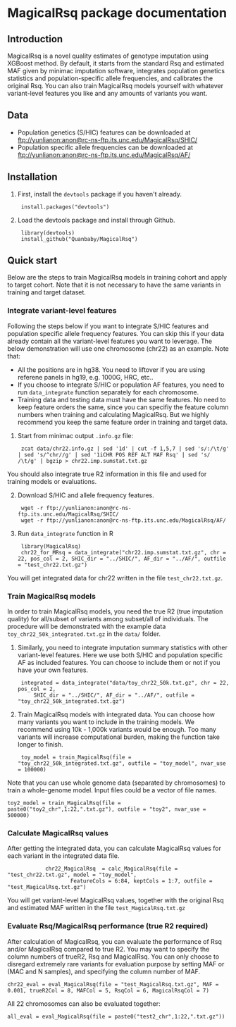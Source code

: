 # MagicalRsq package documentation

## Introduction

MagicalRsq is a novel quality estimates of genotype imputation using XGBoost method. By default, it starts from the standard Rsq and estimated MAF given by minimac imputation software, integrates population genetics statistics and population-specific allele frequencies, and calibrates the original Rsq. You can also train MagicalRsq models yourself with whatever variant-level features you like and any amounts of variants you want. 

## Data

* Population genetics (S/HIC) features can be downloaded at <ftp://yunlianon:anon@rc-ns-ftp.its.unc.edu/MagicalRsq/SHIC/>
* Population specific allele frequencies can be downloaded at <ftp://yunlianon:anon@rc-ns-ftp.its.unc.edu/MagicalRsq/AF/>

## Installation

1. First, install the `devtools` package if you haven't already. 

		install.packages("devtools")

2. Load the devtools package and install through Github.

		library(devtools)
		install_github("Quanbaby/MagicalRsq")


## Quick start

Below are the steps to train MagicalRsq models in training cohort and apply to target cohort. Note that it is not necessary to have the same variants in training and target dataset.

### Integrate variant-level features

Following the steps below if you want to integrate S/HIC features and population specific allele frequency features. You can skip this if your data already contain all the variant-level features you want to leverage. The below demonstration will use one chromosome (chr22) as an example.
Note that:

* All the positions are in hg38. You need to liftover if you are using referene panels in hg19, e.g. 1000G, HRC, etc..
* If you choose to integrate S/HIC or population AF features, you need to run `data_integrate` function separately for each chromosome.
* Training data and testing data must have the same features. No need to keep feature orders the same, since you can specifiy the feature column numbers when training and calculating MagicalRsq. But we highly recommend you keep the same feature order in training and target data.

1. Start from minimac output `.info.gz` file:

		zcat data/chr22.info.gz | sed '1d' | cut -f 1,5,7 | sed 's/:/\t/g' | sed 's/^chr//g' | sed '1iCHR POS REF ALT MAF Rsq' | sed 's/ /\t/g' | bgzip > chr22.imp.sumstat.txt.gz

You should also integrate true R2 information in this file and used for training models or evaluations.

2. Download S/HIC and allele frequency features.

		wget -r ftp://yunlianon:anon@rc-ns-ftp.its.unc.edu/MagicalRsq/SHIC/
		wget -r ftp://yunlianon:anon@rc-ns-ftp.its.unc.edu/MagicalRsq/AF/

2. Run `data_integrate` function in R

		library(MagicalRsq)
		chr22_for_MRsq = data_integrate("chr22.imp.sumstat.txt.gz", chr = 22, pos_col = 2, SHIC_dir = "../SHIC/", AF_dir = "../AF/", outfile = "test_chr22.txt.gz")

You will get integrated data for chr22 written in the file `test_chr22.txt.gz`.


### Train MagicalRsq models

In order to train MagicalRsq models, you need the true R2 (true imputation quality) for all/subset of variants among subset/all of individuals. The procedure will be demonstrated with the example data `toy_chr22_50k_integrated.txt.gz` in the `data/` folder.

1. Similarly, you need to integrate imputation summary statistics with other variant-level features. Here we use both S/HIC and population specific AF as included features. You can choose to include them or not if you have your own features.

		integrated = data_integrate("data/toy_chr22_50k.txt.gz", chr = 22, pos_col = 2, 
			SHIC_dir = "../SHIC/", AF_dir = "../AF/", outfile = "toy_chr22_50k_integrated.txt.gz") 

2. Train MagicalRsq models with integrated data. You can choose how many variants you want to include in the training models. We recommend using 10k - 1,000k variants would be enough. Too many variants will increase computational burden, making the function take longer to finish.

		toy_model = train_MagicalRsq(file = "toy_chr22_50k_integrated.txt.gz", outfile = "toy_model", nvar_use = 100000) 

Note that you can use whole genome data (separated by chromosomes) to train a whole-genome model. Input files could be a vector of file names.

	toy2_model = train_MagicalRsq(file = paste0("toy2_chr",1:22,".txt.gz"), outfile = "toy2", nvar_use = 500000)

### Calculate MagicalRsq values

After getting the integrated data, you can calculate MagicalRsq values for each variant in the integrated data file.

                chr22_MagicalRsq  = calc_MagicalRsq(file = "test_chr22.txt.gz", model = "toy_model",
                        FeatureCols = 6:84, keptCols = 1:7, outfile = "test_MagicalRsq.txt.gz")

You will get variant-level MagicalRsq values, together with the original Rsq and estimated MAF written in the file `test_MagicalRsq.txt.gz`


### Evaluate Rsq/MagicalRsq performance (true R2 required)

After calculation of MagicalRsq, you can evaluate the performance of Rsq and/or MagicalRsq compared to true R2. You may want to specify the column numbers of trueR2, Rsq and MagicalRsq. You can only choose to disregard extremely rare variants for evaluation purpose by setting MAF or (MAC and N samples), and specifying the column number of MAF.

	chr22_eval = eval_MagicalRsq(file = "test_MagicalRsq.txt.gz", MAF = 0.001, trueR2Col = 8, MAFCol = 5, RsqCol = 6, MagicalRsqCol = 7)
 
All 22 chromosomes can also be evaluated together:

	all_eval = eval_MagicalRsq(file = paste0("test2_chr",1:22,".txt.gz"))



